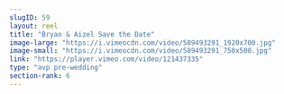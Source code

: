 ```yaml
---
slugID: 59 
layout: reel
title: "Bryan & Aizel Save the Date"
image-large: "https://i.vimeocdn.com/video/589493291_1920x700.jpg"
image-small: "https://i.vimeocdn.com/video/589493291_750x500.jpg"
link: "https://player.vimeo.com/video/121437335"
type: "avp pre-wedding"
section-rank: 6
---
```


